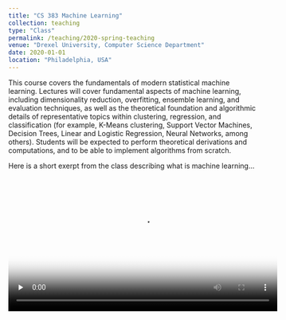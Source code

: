 ```yaml
---
title: "CS 383 Machine Learning"
collection: teaching
type: "Class"
permalink: /teaching/2020-spring-teaching
venue: "Drexel University, Computer Science Department"
date: 2020-01-01
location: "Philadelphia, USA"
---
```

This course covers the fundamentals of modern statistical machine learning. Lectures will cover fundamental aspects of machine learning, including dimensionality reduction, overfitting, ensemble learning, and evaluation techniques, as well as the theoretical foundation and algorithmic details of representative topics within clustering, regression, and classification (for example, K-Means clustering, Support Vector Machines, Decision Trees, Linear and Logistic Regression, Neural Networks, among others). Students will be expected to perform theoretical derivations and computations, and to be able to implement algorithms from scratch. 

Here is a short exerpt from the class describing what is machine learning...

<video id="ML" src="http://edk208.github.io/files/cs383.mp4" width="540px" poster="http://edk208.github.io/images/csc383.jpg" preload="none"  controls=""></video>


